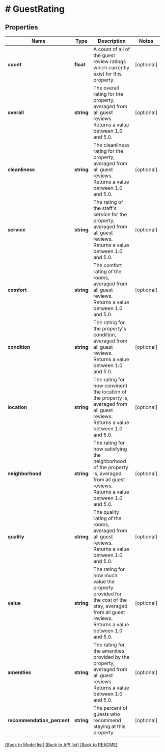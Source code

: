 # # GuestRating

## Properties

Name | Type | Description | Notes
------------ | ------------- | ------------- | -------------
**count** | **float** | A count of all of the guest review ratings which currently exist for this property. | [optional]
**overall** | **string** | The overall rating for the property, averaged from all guest reviews. Returns a value between 1.0 and 5.0. | [optional]
**cleanliness** | **string** | The cleanliness rating for the property, averaged from all guest reviews. Returns a value between 1.0 and 5.0. | [optional]
**service** | **string** | The rating of the staff&#39;s service for the property, averaged from all guest reviews. Returns a value between 1.0 and 5.0. | [optional]
**comfort** | **string** | The comfort rating of the rooms, averaged from all guest reviews. Returns a value between 1.0 and 5.0. | [optional]
**condition** | **string** | The rating for the property&#39;s condition, averaged from all guest reviews. Returns a value between 1.0 and 5.0. | [optional]
**location** | **string** | The rating for how convinent the location of the property is, averaged from all guest reviews. Returns a value between 1.0 and 5.0. | [optional]
**neighborhood** | **string** | The rating for how satisfying the neighborhood of the property is, averaged from all guest reviews. Returns a value between 1.0 and 5.0. | [optional]
**quality** | **string** | The quality rating of the rooms, averaged from all guest reviews. Returns a value between 1.0 and 5.0. | [optional]
**value** | **string** | The rating for how much value the property provided for the cost of the stay, averaged from all guest reviews. Returns a value between 1.0 and 5.0. | [optional]
**amenities** | **string** | The rating for the amenities provided by the property, averaged from all guest reviews. Returns a value between 1.0 and 5.0. | [optional]
**recommendation_percent** | **string** | The percent of guests who recommend staying at this property. | [optional]

[[Back to Model list]](../../README.md#models) [[Back to API list]](../../README.md#endpoints) [[Back to README]](../../README.md)
